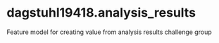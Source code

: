 # dagstuhl19418.analysis_results
Feature model for creating value from analysis results challenge group
